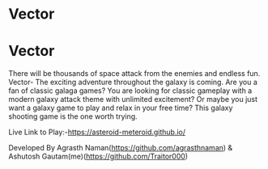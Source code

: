 # Vector
Vector
============== 
There  will be thousands of space attack from the enemies and endless fun.  Vector- The exciting adventure throughout the galaxy is coming.  Are you a fan of classic galaga games? You are looking for classic gameplay with a modern galaxy attack theme with unlimited excitement? Or maybe you just want a galaxy game to play and relax in your free time?  This galaxy shooting game is the one worth trying.

Live Link to Play:-https://asteroid-meteroid.github.io/ 

Developed By Agrasth Naman(https://github.com/agrasthnaman) & Ashutosh Gautam(me)(https://github.com/Traitor000)
